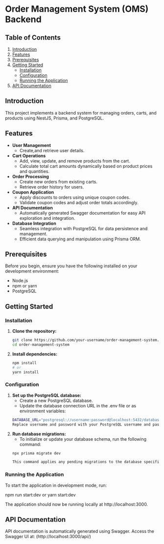 # Order Management System (OMS) Backend

## Table of Contents
1. [Introduction](#introduction)
2. [Features](#features)
3. [Prerequisites](#prerequisites)
4. [Getting Started](#getting-started)
   - [Installation](#installation)
   - [Configuration](#configuration)
   - [Running the Application](#running-the-application)
5. [API Documentation](#api-documentation)


## Introduction

 This project implements a backend system for managing orders, carts, and products using NestJS, Prisma, and PostgreSQL.

## Features

- **User Management**
  - Create,and retrieve user details.
- **Cart Operations**
  - Add, view, update, and remove products from the cart.
  - Calculate total cart amounts dynamically based on product prices and quantities.
- **Order Processing**
  - Create new orders from existing carts.
  - Retrieve order history for users.
- **Coupon Application**
  - Apply discounts to orders using unique coupon codes.
  - Validate coupon codes and adjust order totals accordingly.
- **API Documentation**
  - Automatically generated Swagger documentation for easy API exploration and integration.
- **Database Integration**
  - Seamless integration with PostgreSQL for data persistence and management.
  - Efficient data querying and manipulation using Prisma ORM.

## Prerequisites

Before you begin, ensure you have the following installed on your development environment:

- Node.js 
- npm or yarn
- PostgreSQL

## Getting Started

### Installation

1. **Clone the repository:**

   ```bash
   git clone https://github.com/your-username/order-management-system.git
   cd order-management-system
2. **Install dependencies:**
   ```bash
   npm install
   # or
   yarn install

### Configuration
1. **Set up the PostgreSQL database:**
   - Create a new PostgreSQL database.
   - Update the database connection URL in the .env file or as environment variables:
   ```bash
   DATABASE_URL="postgresql://username:password@localhost:5432/database_name"
   Replace username and password with your PostgreSQL username and password, and database_name with the name you have chosen for your database.
2. **Run database migrations:**
   - To initialize or update your database schema, run the following command:
   ```bash
   npx prisma migrate dev

   This command applies any pending migrations to the database specified in your .env file. It ensures that your database schema matches your Prisma schema defined in your project.


### Running the Application
To start the application in development mode, run:

npm run start:dev
or
yarn start:dev

The application should now be running locally at http://localhost:3000.



## API Documentation
API documentation is automatically generated using Swagger. Access the Swagger UI at:
(http://localhost:3000/api/)


   
   

   
